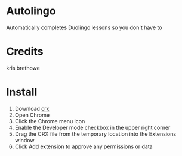 # Autolingo
Automatically completes Duolingo lessons so you don't have to
# Credits
kris brethowe

# Install
1. Download [crx]()
2. Open Chrome
3. Click the Chrome menu icon
4. Enable the Developer mode checkbox in the upper right corner
5. Drag the CRX file from the temporary location into the Extensions window
6. Click Add extension to approve any permissions or data
